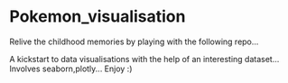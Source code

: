 # Pokemon_visualisation
Relive the childhood memories by playing with the following repo...

A kickstart to data visualisations with the help of an interesting dataset...
Involves seaborn,plotly...
Enjoy :)
